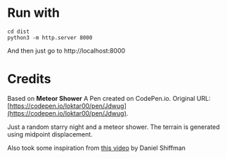 # Run with

```
cd dist
python3 -m http.server 8000
```

And then just go to http://localhost:8000

# Credits

Based on **Meteor Shower** A Pen created on CodePen.io. Original URL: [https://codepen.io/loktar00/pen/Jdwug](https://codepen.io/loktar00/pen/Jdwug).

Just a random starry night and a meteor shower. The terrain is generated using midpoint displacement.

Also took some inspiration from [this video](https://www.youtube.com/watch?v=oUBAi9xQ2X4) by Daniel Shiffman